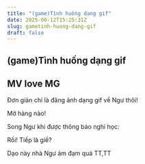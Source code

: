 ```yaml
---
title: "(game)Tình huống dạng gif"
date: 2025-06-12T15:25:31Z
slug: gametinh-huong-dang-gif
draft: false
---
```


## (game)Tình huống dạng gif

## MV love MG

Đơn giản chỉ là đăng ảnh dạng gif về Ngư thôi!
 
Mở hàng nào!
 
Song Ngư khi được thông báo nghỉ học:
 
 
 
 
Rồi! Tiếp là giề?
 
Dạo này nhà Ngư ảm đạm quá TT,TT